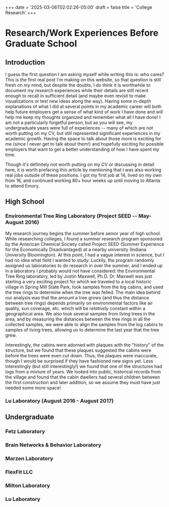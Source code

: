 +++
date = '2025-03-06T02:02:26-05:00'
draft = false
title = 'College Research'
+++

# Research/Work Experiences Before Graduate School

## Introduction
I guess the first question I am asking myself while writing this is: who cares? This is the first real post I'm making on this website, so that question is still fresh on my mind, but despite the doubts, I do think it is worthwhile to document my research experiences while their details are still recent enough to recall in sufficient detail (and maybe even revisit to make visualizations or test new ideas along the way). Having some in-depth explanations of what I did at several points in my academic career will both help future employers get a sense of what kind of work I have done and will help me keep my thoughts organized and remember what all I have done! I am not a particularly forgetful person, but as you will see, my undergraduate years were full of experiences -- many of which are not worth putting on my CV, but still represented significant experiences in my academic growth. Having the space to talk about those more is exciting for me (since I never get to talk about them!) and hopefully exciting for possible employers that want to get a better understanding of how I have spent my time.

Though it's definitely not worth putting on my CV or discussing in detail here, it is worth prefacing this article by mentioning that I was also working real jobs outside of these positions. I got my first job at 14, lived on my own from 16, and continued working 80+ hour weeks up until moving to Atlanta to attend Emory. 

## High School
### Environmental Tree Ring Laboratory (Project SEED -- May-August 2016)
My research journey begins the summer before senior year of high school. While researching colleges, I found a summer research program sponsored by the American Chemical Society called Project SEED (Summer Experience for the Economically Disadvantaged) at a nearby university (Indiana University Bloomington). At this point, I had a vague interest in science, but I had no idea what field I wanted to study. Luckily, the program randomly assigned us laboratories to do research in over the summer, and I ended up in a laboratory I probably would not have considered: the Environmental Tree Ring laboratory, led by Justin Maxwell, Ph.D. Dr. Maxwell was just starting a very exciting project for which we traveled to a local historic village in Spring Mill State Park, took samples from the log cabins, and used the tree rings to determine when the tree was felled. The main idea behind our analysis was that the amount a tree grows (and thus the distance between tree rings) depends primarily on environmental factors like air quality, sun coverage, etc. which will be _relatively_ constant within a geographical area. We also took several samples from living trees in the area, and by measuring the distances between the tree rings in all the collected samples, we were able to align the samples from the log cabins to samples of living trees, allowing us to determine the last year that the tree grew.

Interestingly, the cabins were adorned with plaques with the "history" of the structure, but we found that these plaques suggested the cabins were before the trees were even cut down. Thus, the plaques were inaccurate, though I would be surprised if they have fashioned new signs yet. Less interestingly (but still interestingly!) we found that one of the structures had logs from a mixture of years. We looked into public, historical records from the village and found that the cabin dwellers had several children between the first construction and later addition, so we assume they must have just needed some more space!   

### Lu Laboratory (August 2016 - August 2017)

## Undergraduate

### Fetz Laboratory

### Brain Networks & Behavior Laboratory

### Marzen Laboratory

### FlexFit LLC

### Milton Laboratory

### Lu Laboratory
